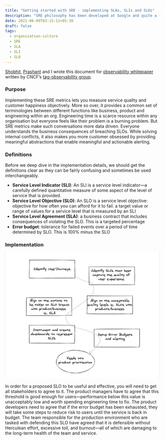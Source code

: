 ```yaml
---
title: "Getting started with SRE - implementing SLAs, SLIs and SLOs"
description: "SRE philosophy has been developed at Google and quite a few organizations are now onboarding to these principles. This document entails our learning on how to practically get started with SRE in you organization"
date: 2021-06-09T03:15:11+05:30
draft: false
tags:
  - organization-culture
  - SRE
  - SLA
  - SLI
  - SLO
---
```


[Shobhit](http://sinisterlight.com), [Prashant](https://twitter.com/prashant_mit) and I wrote this document for [observability whitepaper](https://docs.google.com/document/d/1eoxBe-tkQclixeNmKXcyCMmaF5w1Kh1rBDdLs0-cFsA/) written by CNCF’s [tag-observability group](https://github.com/cncf/tag-observability).

### Purpose
Implementing these SRE metrics lets you measure service quality and customer happiness objectively. More so over, it provides a common set of terminologies between different functions like business, product and engineering within an org. Engineering time is a scarce resource within any organisation but everyone feels like their problem is a burning problem. But SRE metrics make such conversations more data driven. Everyone understands the business consequences of breaching SLOs. While solving internal conflicts, it also makes you more customer obsessed by providing meaningful abstractions that enable meaningful and actionable alerting.

### Definitions
Before we deep dive in the implementation details, we should get the definitions clear as they can be fairly confusing and sometimes be used interchangeably.

* **Service Level Indicator (SLI)**: An SLI is a service level indicator—a carefully defined quantitative measure of some aspect of the level of service that is provided.
* **Service Level Objective (SLO)**: An SLO is a service level objective: objective for how often you can afford for it to fail. a target value or range of values for a service level that is measured by an SLI
* **Service Level Agreement (SLA)**: a business contract that includes consequences of violating the SLO. This is a targeted percentage
* **Error budget**: tolerance for failed events over a period of time determined by SLO. This is 100% minus the SLO

### Implementation

![Implementation of SLA SLI SLO - flow diagram](/images/SLAIO.png)

In order for a proposed SLO to be useful and effective, you will need to get all stakeholders to agree to it. The product managers have to agree that this threshold is good enough for users—performance below this value is unacceptably low and worth spending engineering time to fix. The product developers need to agree that if the error budget has been exhausted, they will take some steps to reduce risk to users until the service is back in budget. The team responsible for the production environment who are tasked with defending this SLO have agreed that it is defensible without Herculean effort, excessive toil, and burnout—all of which are damaging to the long-term health of the team and service.
